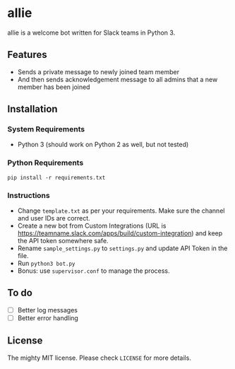 # allie

allie is a welcome bot written for Slack teams in Python 3.

## Features

- Sends a private message to newly joined team member
- And then sends acknowledgement message to all admins that a new member has been joined

## Installation

### System Requirements

- Python 3 (should work on Python 2 as well, but not tested)

### Python Requirements
    pip install -r requirements.txt

### Instructions

 - Change `template.txt` as per your requirements. Make sure the channel and user IDs are correct.
 - Create a new bot from Custom Integrations (URL is https://teamname.slack.com/apps/build/custom-integration) and keep the API token somewhere safe.
 - Rename `sample_settings.py` to `settings.py` and update API Token in the file.
 - Run `python3 bot.py`
 - Bonus: use `supervisor.conf` to manage the process.

## To do 

- [ ] Better log messages
- [ ] Better error handling

## License

The mighty MIT license. Please check `LICENSE` for more details.
